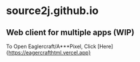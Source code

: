 # source2j.github.io

## Web client for multiple apps (WIP)

To Open Eaglercraft/A***Pixel, Click [Here]{https://eagercrafthtml.vercel.app}
